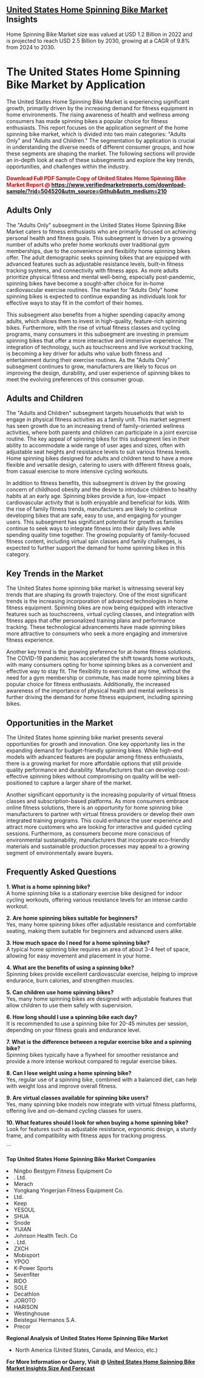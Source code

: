 <h2><a href="https://www.verifiedmarketreports.com/download-sample/?rid=504520&amp;utm_source=Github&amp;utm_medium=210" target="_blank">United States Home Spinning Bike Market</a> Insights</h2><p>Home Spinning Bike Market size was valued at USD 1.2 Billion in 2022 and is projected to reach USD 2.5 Billion by 2030, growing at a CAGR of 9.8% from 2024 to 2030.</p><p><h1>The United States Home Spinning Bike Market by Application</h1><p>The United States Home Spinning Bike Market is experiencing significant growth, primarily driven by the increasing demand for fitness equipment in home environments. The rising awareness of health and wellness among consumers has made spinning bikes a popular choice for fitness enthusiasts. This report focuses on the application segment of the home spinning bike market, which is divided into two main categories: "Adults Only" and "Adults and Children." The segmentation by application is crucial in understanding the diverse needs of different consumer groups, and how these segments are shaping the market. The following sections will provide an in-depth look at each of these subsegments and explore the key trends, opportunities, and challenges within the industry. <strong><p><span class=""><span style="color: #ff0000;"><strong>Download Full PDF Sample Copy of United States Home Spinning Bike Market Report</strong> @ </span><a href="https://www.verifiedmarketreports.com/download-sample/?rid=504520&amp;utm_source=Github&amp;utm_medium=210" target="_blank">https://www.verifiedmarketreports.com/download-sample/?rid=504520&amp;utm_source=Github&amp;utm_medium=210</a></span></p></strong><h2>Adults Only</h2><p>The "Adults Only" subsegment in the United States Home Spinning Bike Market caters to fitness enthusiasts who are primarily focused on achieving personal health and fitness goals. This subsegment is driven by a growing number of adults who prefer home workouts over traditional gym memberships, due to the convenience and flexibility home spinning bikes offer. The adult demographic seeks spinning bikes that are equipped with advanced features such as adjustable resistance levels, built-in fitness tracking systems, and connectivity with fitness apps. As more adults prioritize physical fitness and mental well-being, especially post-pandemic, spinning bikes have become a sought-after choice for in-home cardiovascular exercise routines. The market for "Adults Only" home spinning bikes is expected to continue expanding as individuals look for effective ways to stay fit in the comfort of their homes.<p>This subsegment also benefits from a higher spending capacity among adults, which allows them to invest in high-quality, feature-rich spinning bikes. Furthermore, with the rise of virtual fitness classes and cycling programs, many consumers in this subsegment are investing in premium spinning bikes that offer a more interactive and immersive experience. The integration of technology, such as touchscreens and live workout tracking, is becoming a key driver for adults who value both fitness and entertainment during their exercise routines. As the "Adults Only" subsegment continues to grow, manufacturers are likely to focus on improving the design, durability, and user experience of spinning bikes to meet the evolving preferences of this consumer group.</p><h2>Adults and Children</h2><p>The "Adults and Children" subsegment targets households that wish to engage in physical fitness activities as a family unit. This market segment has seen growth due to an increasing trend of family-oriented wellness activities, where both parents and children can participate in a joint exercise routine. The key appeal of spinning bikes for this subsegment lies in their ability to accommodate a wide range of user ages and sizes, often with adjustable seat heights and resistance levels to suit various fitness levels. Home spinning bikes designed for adults and children tend to have a more flexible and versatile design, catering to users with different fitness goals, from casual exercise to more intensive cycling workouts.</p><p>In addition to fitness benefits, this subsegment is driven by the growing concern of childhood obesity and the desire to introduce children to healthy habits at an early age. Spinning bikes provide a fun, low-impact cardiovascular activity that is both enjoyable and beneficial for kids. With the rise of family fitness trends, manufacturers are likely to continue developing bikes that are safe, easy to use, and engaging for younger users. This subsegment has significant potential for growth as families continue to seek ways to integrate fitness into their daily lives while spending quality time together. The growing popularity of family-focused fitness content, including virtual spin classes and family challenges, is expected to further support the demand for home spinning bikes in this category.</p><h2>Key Trends in the Market</h2><p>The United States home spinning bike market is witnessing several key trends that are shaping its growth trajectory. One of the most significant trends is the increasing incorporation of advanced technologies in home fitness equipment. Spinning bikes are now being equipped with interactive features such as touchscreens, virtual cycling classes, and integration with fitness apps that offer personalized training plans and performance tracking. These technological advancements have made spinning bikes more attractive to consumers who seek a more engaging and immersive fitness experience.</p><p>Another key trend is the growing preference for at-home fitness solutions. The COVID-19 pandemic has accelerated the shift towards home workouts, with many consumers opting for home spinning bikes as a convenient and effective way to stay fit. The flexibility to exercise at any time, without the need for a gym membership or commute, has made home spinning bikes a popular choice for fitness enthusiasts. Additionally, the increased awareness of the importance of physical health and mental wellness is further driving the demand for home fitness equipment, including spinning bikes.</p><h2>Opportunities in the Market</h2><p>The United States home spinning bike market presents several opportunities for growth and innovation. One key opportunity lies in the expanding demand for budget-friendly spinning bikes. While high-end models with advanced features are popular among fitness enthusiasts, there is a growing market for more affordable options that still provide quality performance and durability. Manufacturers that can develop cost-effective spinning bikes without compromising on quality will be well-positioned to capture a larger share of the market.</p><p>Another significant opportunity is the increasing popularity of virtual fitness classes and subscription-based platforms. As more consumers embrace online fitness solutions, there is an opportunity for home spinning bike manufacturers to partner with virtual fitness providers or develop their own integrated training programs. This could enhance the user experience and attract more customers who are looking for interactive and guided cycling sessions. Furthermore, as consumers become more conscious of environmental sustainability, manufacturers that incorporate eco-friendly materials and sustainable production processes may appeal to a growing segment of environmentally aware buyers.</p><h2>Frequently Asked Questions</h2><p><strong>1. What is a home spinning bike?</strong><br>A home spinning bike is a stationary exercise bike designed for indoor cycling workouts, offering various resistance levels for an intense cardio workout.</p><p><strong>2. Are home spinning bikes suitable for beginners?</strong><br>Yes, many home spinning bikes offer adjustable resistance and comfortable seating, making them suitable for beginners and advanced users alike.</p><p><strong>3. How much space do I need for a home spinning bike?</strong><br>A typical home spinning bike requires an area of about 3-4 feet of space, allowing for easy movement and placement in your home.</p><p><strong>4. What are the benefits of using a spinning bike?</strong><br>Spinning bikes provide excellent cardiovascular exercise, helping to improve endurance, burn calories, and strengthen muscles.</p><p><strong>5. Can children use home spinning bikes?</strong><br>Yes, many home spinning bikes are designed with adjustable features that allow children to use them safely with supervision.</p><p><strong>6. How long should I use a spinning bike each day?</strong><br>It is recommended to use a spinning bike for 20-45 minutes per session, depending on your fitness goals and endurance level.</p><p><strong>7. What is the difference between a regular exercise bike and a spinning bike?</strong><br>Spinning bikes typically have a flywheel for smoother resistance and provide a more intense workout compared to regular exercise bikes.</p><p><strong>8. Can I lose weight using a home spinning bike?</strong><br>Yes, regular use of a spinning bike, combined with a balanced diet, can help with weight loss and improve overall fitness.</p><p><strong>9. Are virtual classes available for spinning bike users?</strong><br>Yes, many spinning bike models now integrate with virtual fitness platforms, offering live and on-demand cycling classes for users.</p><p><strong>10. What features should I look for when buying a home spinning bike?</strong><br>Look for features such as adjustable resistance, ergonomic design, a sturdy frame, and compatibility with fitness apps for tracking progress.</p>```</p><p><strong>Top United States Home Spinning Bike Market Companies</strong></p><div data-test-id=""><p><li>Ningbo Bestgym Fitness Equipment Co</li><li>. Ltd.</li><li> Merach</li><li> Yongkang Yingerjian Fitness Equipment Co.</li><li> Ltd.</li><li> Keep</li><li> YESOUL</li><li> SHUA</li><li> Snode</li><li> YIJIAN</li><li> Johnson Health Tech. Co</li><li>. Ltd.</li><li> ZXCH</li><li> Mobisport</li><li> YPOO</li><li> K-Power Sports</li><li> Sevenfiter</li><li> RIDO</li><li> SOLE</li><li> Decathlon</li><li> JOROTO</li><li> HARISON</li><li> Westinghouse</li><li> Beistegui Hermanos S.A.</li><li> Precor</li></p><div><strong>Regional Analysis of&nbsp;United States Home Spinning Bike Market</strong></div><ul><li dir="ltr"><p dir="ltr">North America&nbsp;(United States, Canada, and Mexico, etc.)</p></li></ul><p><strong>For More Information or Query, Visit @&nbsp;</strong><strong><a href="https://www.verifiedmarketreports.com/product/home-spinning-bike-market/?utm_source=Github&amp;utm_medium=210" target="_blank">United States Home Spinning Bike Market Insights Size And Forecast</a></strong></p></div>
